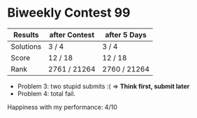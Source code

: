 # Biweekly Contest 99


| Results   | after Contest | after 5 Days |
| ---       | ---           | ---          |
| Solutions | 3  / 4        | 3 / 4        |
| Score     | 12 / 18       | 12 / 18      |
| Rank      | 2761 / 21264  | 2760 / 21264 |

- Problem 3: two stupid submits :( => **Think first, submit later**
- Problem 4: total fail. 

Happiness with my performance: 4/10